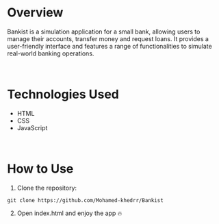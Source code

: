 # Overview
Bankist is a simulation application for a small bank, allowing users to manage their accounts, transfer money and request loans. It provides a user-friendly interface and features a range of functionalities to simulate real-world banking operations.

</br>

# Technologies Used
<ul>
  <li>HTML</li>
  <li>CSS</li>
  <li>JavaScript</li>
</ul>

</br>

# How to Use
<ol>
  <li> Clone the repository: </li>
</ol>

```
git clone https://github.com/Mohamed-khedrr/Bankist
```
 <ol >
    <li value="2">Open index.html and enjoy the app 🔥 </li>
 </ol>
   
    

